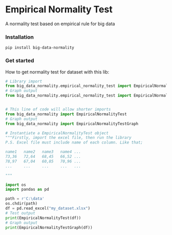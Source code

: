 # Empirical Normality Test 

A normality test based on empirical rule for big data

### Installation
```
pip install big-data-normality
```

### Get started
How to get normality test for dataset with this lib:

```Python
# Library import
from big_data_normality.empirical_normality_test import EmpiricalNormalityTest
# Graph output
from big_data_normality.empirical_normality_test import EmpiricalNormalityTestGraph


# This line of code will allow shorter imports
from big_data_normality import EmpiricalNormalityTest
# Graph output
from big_data_normality import EmpiricalNormalityTestGraph

# Instantiate a EmpiricalNormalityTest object
"""Firstly, import the excel file, then run the library
P.S. Excel file must include name of each column. Like that;

name1	name2	name3	name4 ...
73,36	72,64	68,45	66,52 ...
78,97	67,04	60,85	70,96 ...
...     ...     ...     ...   ...

"""

import os
import pandas as pd

path = r'C:\data'
os.chdir(path)
df = pd.read_excel("my_dataset.xlsx")
# Test output
print(EmpiricalNormalityTest(df))
# Graph output
print(EmpiricalNormalityTestGraph(df))
```